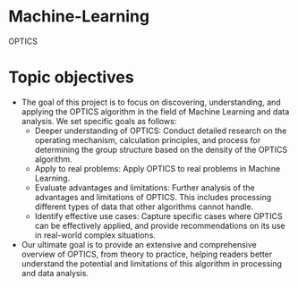# Machine-Learning
OPTICS
# Topic objectives 
  + The goal of this project is to focus on discovering, understanding, and applying the OPTICS algorithm in the field of Machine Learning and data analysis. We set specific goals as follows:
      - Deeper understanding of OPTICS: Conduct detailed research on the operating mechanism, calculation principles, and process for determining the group structure based on the density of the OPTICS algorithm.
      - Apply to real problems: Apply OPTICS to real problems in Machine Learning.
      - Evaluate advantages and limitations: Further analysis of the advantages and limitations of OPTICS. This includes processing different types of data that other algorithms cannot handle.
      - Identify effective use cases: Capture specific cases where OPTICS can be effectively applied, and provide recommendations on its use in real-world complex situations.
  + Our ultimate goal is to provide an extensive and comprehensive overview of OPTICS, from theory to practice, helping readers better understand the potential and limitations of this algorithm in processing and data analysis.
